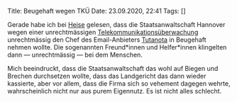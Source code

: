 Title: Beugehaft wegen TKÜ 
Date: 23.09.2020, 22:41
Tags: []

Gerade habe ich bei [Heise](https://www.heise.de/news/Mailanbieter-Tutanota-Staatsanwaltschaft-wollte-Chef-in-Beugehaft-nehmen-4908806.html) gelesen, dass die Staatsanwaltschaft Hannover wegen einer unrechtmässigen [Telekommunikationsüberwachung](https://de.wikipedia.org/wiki/Telekommunikationsüberwachung) unrechtmässig den Chef des Email-Anbieters [Tutanota](https://tutanota.com/de/) in Beugehaft nehmen wollte. Die sogenannten Freund\*innen und Helfer\*innen klingelten dann — unrechtmässig — bei dem Menschen.

Mich beeindruckt, dass die Staatsanwaltschaft das wohl auf Biegen und Brechen durchsetzen wollte, dass das Landgericht das dann wieder kassierte, aber vor allem, dass die Firma sich so vehement dagegen wehrte, wahrscheinlich nicht nur aus purem Eigennutz. Es ist nicht alles schlecht.